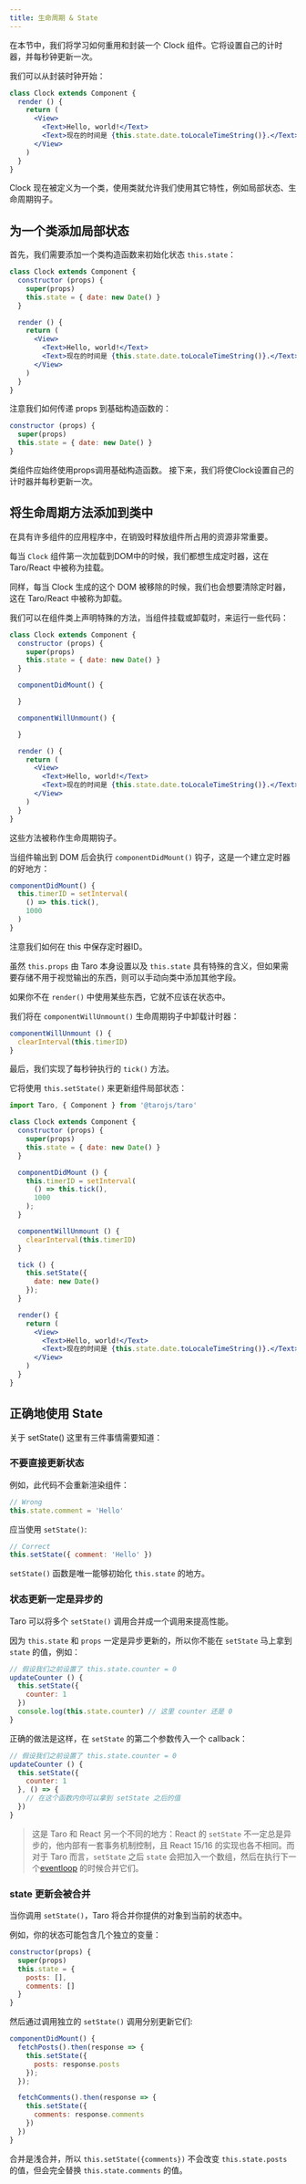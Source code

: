 ```yaml
---
title: 生命周期 & State
---
```


在本节中，我们将学习如何重用和封装一个 Clock 组件。它将设置自己的计时器，并每秒钟更新一次。

我们可以从封装时钟开始：

```jsx
class Clock extends Component {
  render () {
    return (
      <View>
        <Text>Hello, world!</Text>
        <Text>现在的时间是 {this.state.date.toLocaleTimeString()}.</Text>
      </View>
    )
  }
}
```

Clock 现在被定义为一个类，使用类就允许我们使用其它特性，例如局部状态、生命周期钩子。

## 为一个类添加局部状态

首先，我们需要添加一个类构造函数来初始化状态 `this.state`：

```jsx
class Clock extends Component {
  constructor (props) {
    super(props)
    this.state = { date: new Date() }
  }

  render () {
    return (
      <View>
        <Text>Hello, world!</Text>
        <Text>现在的时间是 {this.state.date.toLocaleTimeString()}.</Text>
      </View>
    )
  }
}
```


注意我们如何传递 props 到基础构造函数的：

```jsx
constructor (props) {
  super(props)
  this.state = { date: new Date() }
}
```

类组件应始终使用props调用基础构造函数。
接下来，我们将使Clock设置自己的计时器并每秒更新一次。


## 将生命周期方法添加到类中

在具有许多组件的应用程序中，在销毁时释放组件所占用的资源非常重要。

每当 `Clock` 组件第一次加载到DOM中的时候，我们都想生成定时器，这在Taro/React  中被称为挂载。

同样，每当 Clock 生成的这个 DOM 被移除的时候，我们也会想要清除定时器，这在 Taro/React 中被称为卸载。

我们可以在组件类上声明特殊的方法，当组件挂载或卸载时，来运行一些代码：

```jsx
class Clock extends Component {
  constructor (props) {
    super(props)
    this.state = { date: new Date() }
  }

  componentDidMount() {

  }

  componentWillUnmount() {

  }

  render () {
    return (
      <View>
        <Text>Hello, world!</Text>
        <Text>现在的时间是 {this.state.date.toLocaleTimeString()}.</Text>
      </View>
    )
  }
}
```

这些方法被称作生命周期钩子。

当组件输出到 DOM 后会执行 `componentDidMount()` 钩子，这是一个建立定时器的好地方：

```jsx
componentDidMount() {
  this.timerID = setInterval(
    () => this.tick(),
    1000
  )
}
```

注意我们如何在 this 中保存定时器ID。

虽然 `this.props` 由 Taro 本身设置以及 `this.state` 具有特殊的含义，但如果需要存储不用于视觉输出的东西，则可以手动向类中添加其他字段。

如果你不在 `render()` 中使用某些东西，它就不应该在状态中。

我们将在 `componentWillUnmount()` 生命周期钩子中卸载计时器：

```jsx
componentWillUnmount () {
  clearInterval(this.timerID)
}
```

最后，我们实现了每秒钟执行的 `tick()` 方法。

它将使用 `this.setState()` 来更新组件局部状态：

```jsx
import Taro, { Component } from '@tarojs/taro'

class Clock extends Component {
  constructor (props) {
    super(props)
    this.state = { date: new Date() }
  }

  componentDidMount () {
    this.timerID = setInterval(
      () => this.tick(),
      1000
    );
  }

  componentWillUnmount () {
    clearInterval(this.timerID)
  }

  tick () {
    this.setState({
      date: new Date()
    });
  }

  render() {
    return (
      <View>
        <Text>Hello, world!</Text>
        <Text>现在的时间是 {this.state.date.toLocaleTimeString()}.</Text>
      </View>
    )
  }
}
```

## 正确地使用 State
关于 setState() 这里有三件事情需要知道：

### 不要直接更新状态

例如，此代码不会重新渲染组件：

```jsx
// Wrong
this.state.comment = 'Hello'
```

应当使用 `setState()`:

```jsx
// Correct
this.setState({ comment: 'Hello' })
```

`setState()` 函数是唯一能够初始化 `this.state` 的地方。


### 状态更新一定是异步的

Taro 可以将多个 `setState()` 调用合并成一个调用来提高性能。

因为 `this.state` 和 `props` 一定是异步更新的，所以你不能在 `setState` 马上拿到 `state` 的值，例如：

```jsx
// 假设我们之前设置了 this.state.counter = 0
updateCounter () {
  this.setState({
    counter: 1
  })
  console.log(this.state.counter) // 这里 counter 还是 0
}
```

正确的做法是这样，在 `setState` 的第二个参数传入一个 callback：

```jsx
// 假设我们之前设置了 this.state.counter = 0
updateCounter () {
  this.setState({
    counter: 1
  }, () => {
    // 在这个函数内你可以拿到 setState 之后的值
  })
}
```

> 这是 Taro 和 React 另一个不同的地方：React 的 `setState` 不一定总是异步的，他内部有一套事务机制控制，且 React 15/16 的实现也各不相同。而对于 Taro 而言，`setState` 之后 `state` 会把加入一个数组，然后在执行下一个[eventloop](https://github.com/aooy/blog/issues/5) 的时候合并它们。

### state 更新会被合并

当你调用 `setState()`，Taro 将合并你提供的对象到当前的状态中。

例如，你的状态可能包含几个独立的变量：

```jsx
constructor(props) {
  super(props)
  this.state = {
    posts: [],
    comments: []
  }
}
```

然后通过调用独立的 `setState()` 调用分别更新它们:

```jsx
componentDidMount() {
  fetchPosts().then(response => {
    this.setState({
      posts: response.posts
    });
  });

  fetchComments().then(response => {
    this.setState({
      comments: response.comments
    })
  })
}
```

合并是浅合并，所以 `this.setState({comments})` 不会改变 `this.state.posts` 的值，但会完全替换 `this.state.comments` 的值。



